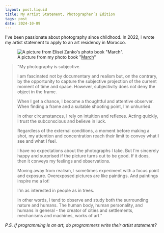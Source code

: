 ```yaml
---
layout: post.liquid
title: My Artist Statement, Photographer’s Edition
tags: post
date: 2024-10-09
---
```


I've been passionate about photography since childhood.
In 2022, I wrote my artist statement to apply to an art residency in Morocco.

<figure>
    <img src="/media/artist-statement-photographers-edition.jpg" alt="A picture from Elisei Zanko's photo book &quot;March&quot;.">
    <figcaption>A picture from my photo book "<a href="https://youtu.be/6G3KnSS1LQE">March</a>"</figcaption>
</figure>

> "My photography is subjective.
>
> I am fascinated not by documentary and realism but, on the contrary, by the opportunity to capture the subjective projection of the current moment of time and space. However, subjectivity does not deny the object in the frame.
>
> When I get a chance, I become a thoughtful and attentive observer. When finding a frame and a suitable shooting point, I'm unhurried.
>
> In other circumstances, I rely on intuition and reflexes. Acting quickly, I trust the subconscious and believe in luck.
>
> Regardless of the external conditions, a moment before making a shot, my attention and concentration reach their limit to convey what I see and what I feel.
>
> I have no expectations about the photographs I take. But I'm sincerely happy and surprised if the picture turns out to be good. If it does, then it conveys my feelings and observations.
>
> Moving away from realism, I sometimes experiment with a focus point and exposure. Overexposed pictures are like paintings. And paintings inspire me a lot!
>
> I'm as interested in people as in trees.
>
> In other words, I tend to observe and study both the surrounding nature and humans. The human body, human personality, and humans in general - the creator of cities and settlements, mechanisms and machines, works of art."

_P.S. If programming is an art, do programmers write their artist statement?_
